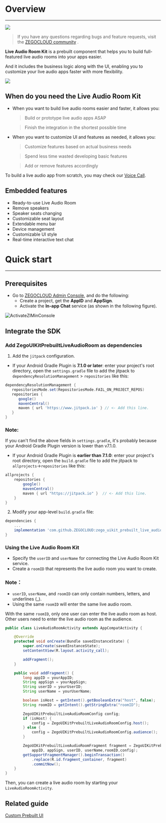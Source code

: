 # Overview

- - -


[![](https://img.shields.io/badge/chat-on%20discord-7289da.svg)](https://discord.gg/EtNRATttyp)

> If you have any questions regarding bugs and feature requests, visit the [ZEGOCLOUD community](https://discord.gg/EtNRATttyp) .

**Live Audio Room Kit** is a prebuilt component that helps you to build full-featured live audio rooms into your apps easier.

And it includes the business logic along with the UI, enabling you to customize your live audio apps faster with more flexibility. 


<img src="https://storage.zego.im/sdk-doc/Pics/ZegoUIKit/Flutter/audio_room/final_sublist.gif" >


## When do you need the Live Audio Room Kit

- When you want to build live audio rooms easier and faster, it allows you:
    > Build or prototype live audio apps ASAP

    > Finish the integration in the shortest possible time

- When you want to customize UI and features as needed, it allows you:
    > Customize features based on actual business needs

    > Spend less time wasted developing basic features

    > Add or remove features accordingly 


To build a live audio app from scratch, you may check our [Voice Call](https://docs.zegocloud.com/article/5554).



## Embedded features

- Ready-to-use Live Audio Room
- Remove speakers
- Speaker seats changing
- Customizable seat layout
- Extendable menu bar
- Device management
- Customizable UI style
- Real-time interactive text chat

# Quick start 

- - -

## Prerequisites

- Go to [ZEGOCLOUD Admin Console](https://console.zegocloud.com), and do the following:
  - Create a project, get the **AppID** and **AppSign**.
  - Activate the **In-app Chat** service (as shown in the following figure).

![ActivateZIMinConsole](https://storage.zego.im/sdk-doc/Pics/InappChat/ActivateZIMinConsole2.png)

## Integrate the SDK

### Add ZegoUIKitPrebuiltLiveAudioRoom as dependencies

1. Add the `jitpack` configuration.
- If your Android Gradle Plugin is **7.1.0 or later**: enter your project's root directory, open the `settings.gradle` file to add the jitpack to `dependencyResolutionManagement` > `repositories` like this:

``` groovy
dependencyResolutionManagement {
   repositoriesMode.set(RepositoriesMode.FAIL_ON_PROJECT_REPOS)
   repositories {
      google()
      mavenCentral()
      maven { url 'https://www.jitpack.io' } // <- Add this line.
   }
}
```

 ### Note:

If you can't find the above fields in `settings.gradle`, it's probably because your Android Gradle Plugin version is lower than v7.1.0. 


- If your Android Gradle Plugin is **earlier than 7.1.0**: enter your project's root directory, open the `build.gradle` file to add the jitpack to `allprojects`->`repositories` like this: 

```groovy
allprojects {
    repositories {
        google()
        mavenCentral()
        maven { url "https://jitpack.io" }  // <- Add this line.
    }
}
```

2. Modify your app-level `build.gradle` file:
```groovy
dependencies {
    ...
    implementation 'com.github.ZEGOCLOUD:zego_uikit_prebuilt_live_audio_room_android:1.0.0'    // Add this line to your module-level build.gradle file's dependencies, usually named [app].
}
```  

### Using the Live Audio Room Kit

- Specify the `userID` and `userName` for connecting the Live Audio Room Kit service. 
- Create a `roomID` that represents the live audio room you want to create.


 ### Note：

- `userID`, `userName`, and `roomID` can only contain numbers, letters, and underlines (_). 
- Using the same `roomID` will enter the same live audio room.


With the same `roomID`, only one user can enter the live audio room as host. Other users need to enter the live audio room as the audience.

```java
public class LiveAudioRoomActivity extends AppCompatActivity {

    @Override
    protected void onCreate(Bundle savedInstanceState) {
        super.onCreate(savedInstanceState);
        setContentView(R.layout.activity_call);

        addFragment();
    }

    public void addFragment() {
        long appID = yourAppID;
        String appSign = yourAppSign;
        String userID = yourUserID;
        String userName = yourUserName;

        boolean isHost = getIntent().getBooleanExtra("host", false);
        String roomID = getIntent().getStringExtra("roomID");

        ZegoUIKitPrebuiltLiveAudioRoomConfig config;
        if (isHost) {
            config = ZegoUIKitPrebuiltLiveAudioRoomConfig.host();
        } else {
            config = ZegoUIKitPrebuiltLiveAudioRoomConfig.audience();
        }

        ZegoUIKitPrebuiltLiveAudioRoomFragment fragment = ZegoUIKitPrebuiltLiveAudioRoomFragment.newInstance(
            appID, appSign, userID, userName,roomID,config);
        getSupportFragmentManager().beginTransaction()
            .replace(R.id.fragment_container, fragment)
            .commitNow();
    }
}
```

Then, you can create a live audio room by starting your `LiveAudioRoomActivity`.

## Related guide
[Custom Prebuilt UI](https://docs.zegocloud.com/article/15082)

